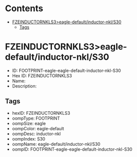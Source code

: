 



Contents
========

* [FZEINDUCTORNKLS3>eagle-default/inductor-nkl/S30](#fzeinductornkls3eagle-defaultinductor-nkls30)
	* [Tags](#tags)

# FZEINDUCTORNKLS3>eagle-default/inductor-nkl/S30

- ID: FOOTPRINT-eagle-eagle-default-inductor-nkl-S30
- Hex ID: FZEINDUCTORNKLS3
- Name: 
- Description: 

## Tags

- hexID: FZEINDUCTORNKLS3
- oompType: FOOTPRINT
- oompSize: eagle
- oompColor: eagle-default
- oompDesc: inductor-nkl
- oompIndex: S30
- oompName: eagle-default/inductor-nkl/S30
- oompID: FOOTPRINT-eagle-eagle-default-inductor-nkl-S30
